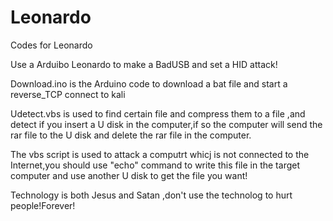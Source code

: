 # Leonardo
Codes for Leonardo

Use a Arduibo Leonardo to make a BadUSB and set a HID attack! 

Download.ino is the Arduino code to download a bat file and start a reverse_TCP connect to kali

Udetect.vbs is used to find certain file and compress them to a file ,and detect if you insert a U disk in the computer,if so the computer will send the rar file to the U disk and delete the rar file in the computer.

The vbs script is used to attack a computrt whicj is not connected to the Internet,you should use "echo" command to write this file in the target computer and use another U disk to get the file you want!

Technology is both Jesus and Satan ,don't use the technolog to hurt people!Forever!
